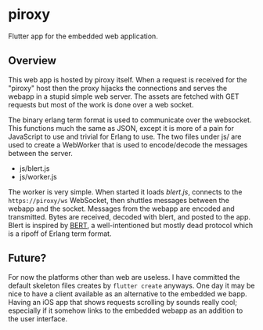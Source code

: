# piroxy

Flutter app for the embedded web application.

## Overview

This web app is hosted by piroxy itself. When a request is received for the
"piroxy" host then the proxy hijacks the connections and serves the webapp in a
stupid simple web server. The assets are fetched with GET requests but most of
the work is done over a web socket.

The binary erlang term format is used to communicate over the websocket. This
functions much the same as JSON, except it is more of a pain for JavaScript to
use and trivial for Erlang to use. The two files under js/ are used to create a
WebWorker that is used to encode/decode the messages between the server.

- js/blert.js
- js/worker.js

The worker is very simple. When started it loads _blert.js_, connects to the
`https://piroxy/ws` WebSocket, then shuttles messages between the webapp and the
socket. Messages from the webapp are encoded and transmitted. Bytes are
received, decoded with blert, and posted to the app. Blert is inspired by
[BERT](http://bert-rpc.org), a well-intentioned but mostly dead protocol which
is a ripoff of Erlang term format.

## Future?

For now the platforms other than web are useless. I have committed the default
skeleton files creates by `flutter create` anyways. One day it may be nice to
have a client available as an alternative to the embedded we bapp. Having an iOS
app that shows requests scrolling by sounds really cool; especially if it
somehow links to the embedded webapp as an addition to the user interface.
